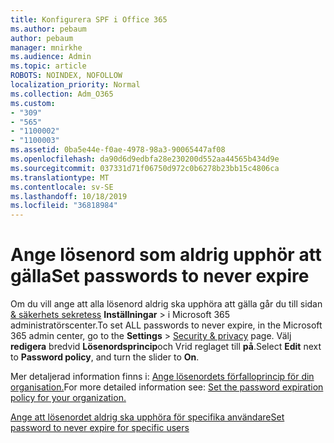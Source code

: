 ```yaml
---
title: Konfigurera SPF i Office 365
ms.author: pebaum
author: pebaum
manager: mnirkhe
ms.audience: Admin
ms.topic: article
ROBOTS: NOINDEX, NOFOLLOW
localization_priority: Normal
ms.collection: Adm_O365
ms.custom:
- "309"
- "565"
- "1100002"
- "1100003"
ms.assetid: 0ba5e44e-f0ae-4978-98a3-90065447af08
ms.openlocfilehash: da90d6d9edbfa28e230200d552aa44565b434d9e
ms.sourcegitcommit: 037331d71f06750d972c0b6278b23bb15c4806ca
ms.translationtype: MT
ms.contentlocale: sv-SE
ms.lasthandoff: 10/18/2019
ms.locfileid: "36818984"
---
```

# <a name="set-passwords-to-never-expire"></a><span data-ttu-id="3d55e-102">Ange lösenord som aldrig upphör att gälla</span><span class="sxs-lookup"><span data-stu-id="3d55e-102">Set passwords to never expire</span></span>

<span data-ttu-id="3d55e-103">Om du vill ange att alla lösenord aldrig ska upphöra att gälla går du till sidan[ &amp; säkerhets sekretess](https://portal.office.com/adminportal/home#/settings/security) **Inställningar** > i Microsoft 365 administratörscenter.</span><span class="sxs-lookup"><span data-stu-id="3d55e-103">To set ALL passwords to never expire, in the Microsoft 365 admin center, go to the **Settings** > [Security &amp; privacy](https://portal.office.com/adminportal/home#/settings/security) page.</span></span> <span data-ttu-id="3d55e-104">Välj **redigera** bredvid **Lösenordsprincip**och Vrid reglaget till **på**.</span><span class="sxs-lookup"><span data-stu-id="3d55e-104">Select **Edit** next to **Password policy**, and turn the slider to **On**.</span></span>
  
<span data-ttu-id="3d55e-105">Mer detaljerad information finns i: [Ange lösenordets förfalloprincip för din organisation.](https://docs.microsoft.com/office365/admin/manage/set-password-expiration-policy)</span><span class="sxs-lookup"><span data-stu-id="3d55e-105">For more detailed information see: [Set the password expiration policy for your organization.](https://docs.microsoft.com/office365/admin/manage/set-password-expiration-policy)</span></span>
  
[<span data-ttu-id="3d55e-106">Ange att lösenordet aldrig ska upphöra för specifika användare</span><span class="sxs-lookup"><span data-stu-id="3d55e-106">Set password to never expire for specific users</span></span>](https://docs.microsoft.com/office365/admin/add-users/set-password-to-never-expire)
  
